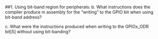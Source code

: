 ##1. Using bit-band region for peripherals:
b. What instructions does the compiler produce in assembly for the “writing” to the GPIO bit when using bit-band address?



c. What were the instructions produced when writing to the GPIOx_ODR bit[5] without using bit-banding?
